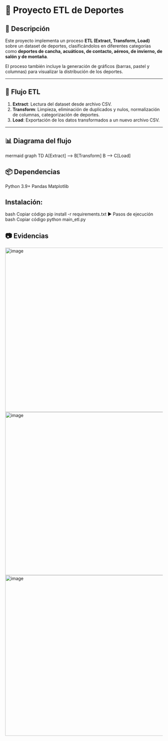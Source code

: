 # 🚀 Proyecto ETL de Deportes

## 📌 Descripción
Este proyecto implementa un proceso **ETL (Extract, Transform, Load)** sobre un dataset de deportes, clasificándolos en diferentes categorías como **deportes de cancha, acuáticos, de contacto, aéreos, de invierno, de salón y de montaña**.  

El proceso también incluye la generación de gráficos (barras, pastel y columnas) para visualizar la distribución de los deportes.

---

## 🔄 Flujo ETL
1. **Extract**: Lectura del dataset desde archivo CSV.  
2. **Transform**: Limpieza, eliminación de duplicados y nulos, normalización de columnas, categorización de deportes.  
3. **Load**: Exportación de los datos transformados a un nuevo archivo CSV.  

---

## 📊 Diagrama del flujo

mermaid
graph TD
    A[Extract] --> B[Transform]
    B --> C[Load]
    
## 📦 Dependencias
Python 3.9+
Pandas
Matplotlib

## Instalación:

bash
Copiar código
pip install -r requirements.txt
▶️ Pasos de ejecución
bash
Copiar código
python main_etl.py


## 📷 Evidencias

<img width="612" height="526" alt="image" src="https://github.com/user-attachments/assets/7f69523a-fc48-4db9-aaf8-0641695e231f" />
<img width="868" height="522" alt="image" src="https://github.com/user-attachments/assets/ef35e6a3-2826-47d1-bc84-7993179b6018" />
<img width="864" height="514" alt="image" src="https://github.com/user-attachments/assets/fece5fdc-6b36-4eb4-ab51-ef14b2f4abf5" />

